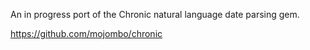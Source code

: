 An in progress port of the Chronic natural language date parsing gem.

https://github.com/mojombo/chronic